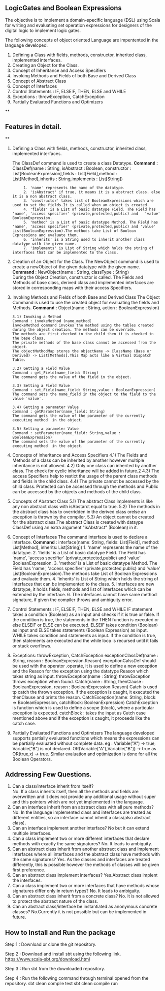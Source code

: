## **LogicGates and Boolean Expressions**

 
The objective is to implement a domain-specific language (DSL) using Scala for writing and evaluating set operation expressions for designers of the digital logic to implement logic gates.

The following concepts of object oriented Language are impentented in the language developed.

 1. Defining a Class with fields, methods, constructor, inherited class, implemented interfaces.
 2. Creating an Object for the Class.
 3. Concept of Inheritance and Access Specifiers
 4. Invoking Methods and Fields of both Base and Derived Class
 5. Concept of Abstract Class
 6. Concept of Interfaces
 7. Control Statements : IF, ELSEIF, THEN, ELSE and WHILE
 8. Exceptions : throwException, CatchException 
 9. Partially Evaluated Functions and Optimizers


**

## Features in detail.

**

 1. Defining a Class with fields, methods, constructor, inherited class, implemented interfaces.

	

	The ClassDef command is used to create a class Datatype. 
		    	**Command** : ClassDef(name : String, isAbstract : Boolean,
	    constructor : List[BooleanExpression],fields : List[Field],method :
	    List[Method],inherits : String,implements : List[String])

	  

			 1. 'name' represents the name of the datatype.
			 2. 'isAbstract' if true, it means it is a abstract class. else it is a non abstract class.
			 3. 'constructor' takes list of BooleanExpressions which are used to set the fields.It is called when an object is created.
			 4. 'fields' is a List of basic datatype Field. The Field has 'name', 'access specifier' (private,protected,public) and   'value' BooleanExpression.
			 5. 'method' is a List of basic datatype Method. The Field has 'name', 'access specifier' (private,protected,public) and 'value' List(BooleanExpression).The methods take List of Boolean Expressions and evaluate them.
			 6. 'inherits' is a String used to inherit another class datatype with the given name.
			 7. 'implements' is List of String which holds the string of interfaces that can be implemented to the class.	
 2.  Creation of an Object for the Class.
 The NewObject command is used to create a newObject of the given datatype with the given name.
	**Command** : NewObject(name : String, classType : String)        
        During the Object Creation, constructor is called. The Fields and Methods of base class, derived class and implemented interfaces are stored in corresponding maps with their access Specifiers.
 3. Invoking Methods and Fields of both Base and Derived Class
		 The Object Command is used to use the created object for evaluating the fields and Methods.
		**Command** : Object(name : String, action : BooleanExpression)
       
        3.1) Invoking a Method
        Command : invokeMethod (name_method)
        invokeMethod command invokes the method using the tables created during the object creation. The methods can be override.
        The methods are first checked in the child then it is checked in the base class.
        The private methods of the base class cannot be accessed from the object.
        The objectMethodMap stores the objectName -> ClassName (Base or Derived) -> List[Methods].This Map acts like a Virtual Dispatch Table.
        
        3.2) Getting a Field Value
        Command : get_Field(name_field: String)
        The command gets the value of the field in the object.

        3.3) Setting a Field Value
        Command : set_Field(name_field: String,value : BooleanExpression)
        The command sets the name_field in the object to the field to the value 'value'.
        
        3.4) Getting a parameter Value
        Command : getParameter(name_field: String)
        The command gets the value of the parameter of the currently executing method  in the object.
        
        3.5) Setting a parameter Value
        Command : setParameter(name_field: String,value : BooleanExpression)
        The command sets the value of the parameter of the currently executing method  in the object.
        
 4. Concepts of Inheritance and Access Specifiers 
			4.1) The Fields and Methods of a class can be inherited by another however multiple inheritance is not allowed.
			4.2) Only one class can inherited by another class. The check for cyclic inheritance will be added in future.2
			4.3) The access Specifiers help to restict the usage of the parent class methods and fields in the child class.
			4.4) The private cannot be accessed by the child class. Protected can be accessed through the methods and Public can be accessed by the objects and methods of the child class.	
 5. Concepts of Abstract Class 
 5.1) The abstract Class implements is like any non abstract class with isAbstarct equal to true.
5.2) The methods in the abstract class has to overridden in the derived class orelse an exception is thrown by the compiler.
5.3) An object cannot be created for the abstract class.The abstract Class is created with dataype ClassDef using an extra argument "isAbstract" (Boolean) in it.
 6. Concept of Interfaces
 The command interface is used to declare a interface.
 **Command** : interface(name: String, fields: List[Field], method: List[Method], inherits: List[String])
			 1. 'name' represents the name of the datatype.
			 2. 'fields' is a List of basic datatype Field. The Field has 'name', 'access specifier' (private,protected,public) and   'value' BooleanExpression.
			 3. 'method' is a List of basic datatype Method. The Field has 'name', 'access specifier' (private,protected,public) and 'value' List(BooleanExpression).The methods take List of Boolean Expressions and evaluate them.
			 4.  'inherits' is List of String which holds the string of interfaces that can be implemented to the class.
			 5. Interfaces are new datatype, it holds fields, methods and list of interfaces which can be extended by the interface.
			 6. The interfaces cannot have same method signature, if given the compiler throws and ambiguity error.
7.  Control Statements : IF, ELSEIF, THEN, ELSE and WHILE
			IF statement takes a condition (Boolean) as an input and checks if it is true or false. If the condition is true, the statements in the THEN function is executed or else ELSEIF or ELSE can be executed. ELSEIF takes condition (Boolean) as input and ELSE takes statements (Boolean Expression) as input.
			WHILE takes condition and statements as input. If the condition is true, then statements are executed and the while loop is recursed until it fails or stack overflows.	 
8. Exceptions:  throwException, CatchException
		exceptionClassDef(name : String, reason : BooleanExpression.Reason)
				exceptionCalssDef should be used with the operator .operate, it is used to define a new exception and the Reason for the exception using the datatype Reason which takes string as input.
		throwException(name : String)
				throwException throws exception when found.
		Catch(name : String, thenClause : BooleanExpression, reason : BooleanExpression.Reason)
				Catch is used tp catch the thrown exception. If the exception is caught, it executed the thenClause and prints the reason.
		CatchException(name: String, block: => BooleanExpression, catchBlock: BooleanExpression)
				CatchException is function which is used to define a scope (block), where a particular exception is expected. catchBlock :  takes the input as Catch case mentioned above and if the exception is caught, it proceeds like the catch case.
9. Partially Evaluated Functions and Optimizers
			The language developed supports partially evaluated functions which means the expressions can be partially evaluated without complete data. 
			eg : Variable("A") -> true, Variable("B") is not declared.
			OR(Variable("A"),Variable("B"))  ->  true as OR(true,x) -> true.
			Similar evaluation and optimization is done for all the Boolean Operators.

## Addressing Few Questions.

 1. Can a class/interface inherit from itself? 	
	 No. If a class inherits itself, then all the methods and fields are overwritten and it does     not provide any additional usage without super and this pointers which are not yet implemented in the language.
 2. Can an interface inherit from an abstract class with all pure methods? 
	 No. In the language implemented class and interfaces are treated as different
    entities, so an interface cannot inherit a class(also abstract
    class).
3. Can an interface implement another interface? 
	No but it can extend multiple interfaces. 
4. Can a class implement two or more different interfaces that declare methods with exactly the same signatures? 
	No. It leads to ambiguity. 
5. Can an abstract class inherit from another abstract class and implement interfaces where all interfaces and the abstract class have methods with the same
    signatures? 
    Yes. As the classes and interfaces are treated differently, this is possible however the methods of classes will be given first preference.
 6. Can an abstract class implement interfaces?
    Yes.Abstract class implent the interfaces.
  7. Can a class implement two or more interfaces that have methods whose signatures differ only in return types? 
	  No. It leads to ambiguity.
8.  Can an abstract class inherit from a concrete class? 
	No. It is not allowed to protect the abstract nature of the class.
9. Can an abstract class/interface be instantiated as anonymous concrete classes? No.Currently it is not possible but can be implemented in future.

## How to Install and Run the package

Step 1 : Download or clone the git repository.

Step 2 : Download and install  sbt using the following link.   https://www.scala-sbt.org/download.html

Step 3 : Run sbt from the downloaded repository.

Step 4 : Run the following command through terminal opened from the repository.
        sbt clean compile test
        sbt clean compile run
